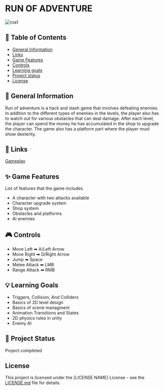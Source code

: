 # RUN OF ADVENTURE

![roa1](https://user-images.githubusercontent.com/107064508/222847098-b46b4535-a03b-47bb-a79f-d05b970994c5.png)

## 📖 Table of Contents
* [General Information](https://github.com/ZuzRad/Run-Of-Adventure#-general-information)
* [Links](https://github.com/mslabek/open-crm-backend#-links)
* [Game Features](https://github.com/mslabek/open-crm-backend#-game-features)
* [Controls](https://github.com/mslabek/open-crm-backend#-controls)
* [Learning goals](https://github.com/mslabek/open-crm-backend#-learning-goals)
* [Project status](https://github.com/mslabek/open-crm-backend#-project-status)
* [License](https://github.com/mslabek/open-crm-backend#%EF%B8%8F-license)


## 📝 General Information
Run of adventure is a hack and slash game that involves defeating enemies. In addition to the different types of enemies in the levels, the player also has to watch out for various obstacles that can deal damage. After each level, the player can spend the money he has accumulated in the shop to upgrade the character. The game also has a platform part where the player must show dexterity.

## 👾 Links
[Gameplay]([https://gamewebsite.com](https://youtu.be/6FO9-UvqNPg))

## ✨ Game Features
List of features that the game includes.
- A character with two attacks available
- Character upgrade system
- Shop system
- Obstacles and platforms
- AI enemies

## 🎮 Controls
- Move Left ➡ A/Left Arrow
- Move Right ➡ D/Right Arrow
- Jump ➡ Space
- Melee Attack ➡ LMB
- Range Attack ➡ RMB

## 💡 Learning Goals
- Triggers, Collision, And Colliders
- Basics of 2D level design
- Basics of scene managment
- Animation Transitions and States
- 2D physics rules in unity
- Enemy AI

## 🌱 Project Status
Project completed

## License
This project is licensed under the [LICENSE NAME] License - see the [LICENSE.md](LICENSE.md) file for details.
